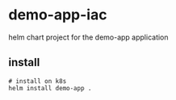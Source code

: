 # demo-app-iac

helm chart project for the demo-app application

## install
```console
# install on k8s
helm install demo-app .
```
